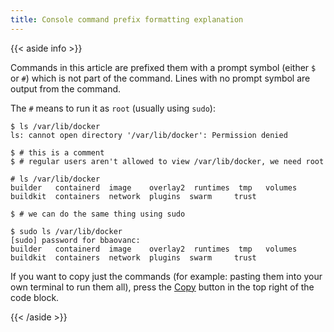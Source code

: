 ```yaml
---
title: Console command prefix formatting explanation
---
```


{{< aside info >}}

Commands in this article are prefixed them with a prompt symbol (either `$` or
`#`) which is not part of the command. Lines with no prompt symbol are output
from the command.

The `#` means to run it as `root` (usually using `sudo`):

```console
$ ls /var/lib/docker
ls: cannot open directory '/var/lib/docker': Permission denied

$ # this is a comment
$ # regular users aren't allowed to view /var/lib/docker, we need root

# ls /var/lib/docker
builder   containerd  image    overlay2  runtimes  tmp	 volumes
buildkit  containers  network  plugins	swarm	  trust

$ # we can do the same thing using sudo

$ sudo ls /var/lib/docker
[sudo] password for bbaovanc:
builder   containerd  image    overlay2  runtimes  tmp	 volumes
buildkit  containers  network  plugins	swarm	  trust
```

If you want to copy just the commands (for example: pasting them into your own
terminal to run them all), press the [Copy](javascript:void(0)) button in the top right of the code
block.

{{< /aside >}}
